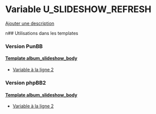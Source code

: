 # Variable U_SLIDESHOW_REFRESH
[Ajouter une description](https://fa-tvars.appspot.com/U_SLIDESHOW_REFRESH)

n## Utilisations dans les templates

### Version PunBB

#### [Template album_slideshow_body](punbb/album_slideshow_body.md)
* [Variable à la ligne 2](../punbb/album_slideshow_body.tpl#L2)

### Version phpBB2

#### [Template album_slideshow_body](subsilver/album_slideshow_body.md)
* [Variable à la ligne 2](../subsilver/album_slideshow_body.tpl#L2)